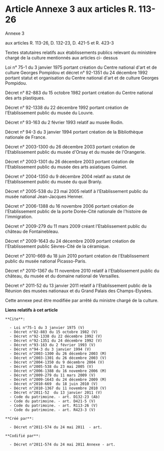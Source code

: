 # Article Annexe 3 aux articles R. 113-26

Annexe 3 

aux articles R. 113-26, D. 132-23, D. 421-5 et R. 423-3

Textes statutaires relatifs aux établissements publics relevant du ministère chargé de la culture mentionnés aux articles ci-
dessus 

Loi n° 75-1 du 3 janvier 1975 portant création du Centre national d'art et de culture Georges Pompidou et décret n° 92-1351
du 24 décembre 1992 portant statut et organisation du Centre national d'art et de culture Georges Pompidou. 

Décret n° 82-883 du 15 octobre 1982 portant création du Centre national des arts plastiques. 

Décret n° 92-1338 du 22 décembre 1992 portant création de l'Etablissement public du musée du Louvre. 

Décret n° 93-163 du 2 février 1993 relatif au musée Rodin. 

Décret n° 94-3 du 3 janvier 1994 portant création de la Bibliothèque nationale de France. 

Décret n° 2003-1300 du 26 décembre 2003 portant création de l'Etablissement public du musée d'Orsay et du musée de
l'Orangerie. 

Décret n° 2003-1301 du 26 décembre 2003 portant création de l'Etablissement public du musée des arts asiatiques Guimet. 

Décret n° 2004-1350 du 9 décembre 2004 relatif au statut de l'Etablissement public du musée du quai Branly. 

Décret n° 2005-538 du 23 mai 2005 relatif à l'Etablissement public du musée national Jean-Jacques Henner. 

Décret n° 2006-1388 du 16 novembre 2006 portant création de l'Etablissement public de la porte Dorée-Cité nationale de
l'histoire de l'immigration. 

Décret n° 2009-279 du 11 mars 2009 créant l'Etablissement public du château de Fontainebleau. 

Décret n° 2009-1643 du 24 décembre 2009 portant création de l'Etablissement public Sèvres-Cité de la céramique. 

Décret n° 2010-669 du 18 juin 2010 portant création de l'Etablissement public du musée national Picasso-Paris. 

Décret n° 2010-1367 du 11 novembre 2010 relatif à l'Etablissement public du château, du musée et du domaine national de
Versailles. 

Décret n° 2011-52 du 13 janvier 2011 relatif à l'Etablissement public de la Réunion des musées nationaux et du Grand Palais
des Champs-Elysées. 

Cette annexe peut être modifiée par arrêté du ministre chargé de la culture.

**Liens relatifs à cet article**

	**Cite**:

	  - Loi n°75-1 du 3 janvier 1975 (V)
	  - Décret n°82-883 du 15 octobre 1982 (V)
	  - Décret n°92-1338 du 22 décembre 1992 (V)
	  - Décret n°92-1351 du 24 décembre 1992 (V)
	  - Décret n°93-163 du 2 février 1993 (V)
	  - Décret n°94-3 du 3 janvier 1994 (V)
	  - Décret n°2003-1300 du 26 décembre 2003 (M)
	  - Décret n°2003-1301 du 26 décembre 2003 (V)
	  - Décret n°2004-1350 du 9 décembre 2004 (V)
	  - Décret n°2005-538 du 23 mai 2005 (V)
	  - Décret n°2006-1388 du 16 novembre 2006 (M)
	  - Décret n°2009-279 du 11 mars 2009 (V)
	  - Décret n°2009-1643 du 24 décembre 2009 (M)
	  - Décret n°2010-669  du 18 juin 2010 (V)
	  - Décret n°2010-1367 du 11 novembre 2010 (V)
	  - Décret n°2011-52  du 13 janvier 2011 (V)
	  - Code du patrimoine. - art. D132-23 (Ab)
	  - Code du patrimoine. - art. D421-5 (V)
	  - Code du patrimoine. - art. R113-26 (V)
	  - Code du patrimoine. - art. R423-3 (V)

	**Créé par**:

	  - Décret n°2011-574 du 24 mai 2011  - art.

	**Codifié par**:

	  - Décret n°2011-574 du 24 mai 2011 Annexe - art.
